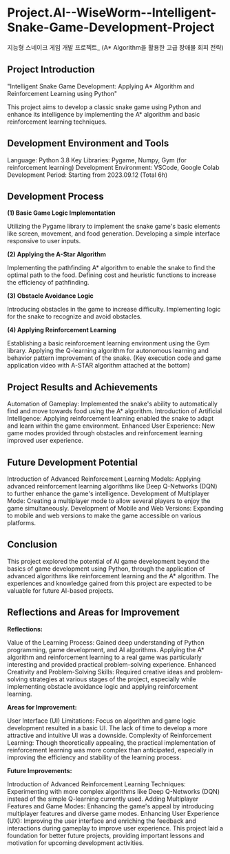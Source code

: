 # Project.AI--WiseWorm--Intelligent-Snake-Game-Development-Project
지능형 스네이크 게임 개발 프로젝트_ (A* Algorithm을 활용한 고급 장애물 회피 전략)



## Project Introduction

"Intelligent Snake Game Development: Applying A* Algorithm and Reinforcement Learning using Python"

This project aims to develop a classic snake game using Python and enhance its intelligence by implementing the A* algorithm and basic reinforcement learning techniques.


## Development Environment and Tools

Language: Python 3.8
Key Libraries: Pygame, Numpy, Gym (for reinforcement learning)
Development Environment: VSCode, Google Colab
Development Period: Starting from 2023.09.12 (Total 6h)


## Development Process

**(1) Basic Game Logic Implementation**

Utilizing the Pygame library to implement the snake game's basic elements like screen, movement, and food generation.
Developing a simple interface responsive to user inputs.


**(2) Applying the A-Star Algorithm**

Implementing the pathfinding A* algorithm to enable the snake to find the optimal path to the food.
Defining cost and heuristic functions to increase the efficiency of pathfinding.


**(3) Obstacle Avoidance Logic**

Introducing obstacles in the game to increase difficulty.
Implementing logic for the snake to recognize and avoid obstacles.


**(4) Applying Reinforcement Learning**

Establishing a basic reinforcement learning environment using the Gym library.
Applying the Q-learning algorithm for autonomous learning and behavior pattern improvement of the snake.
(Key execution code and game application video with A-STAR algorithm attached at the bottom)


## Project Results and Achievements

Automation of Gameplay: Implemented the snake's ability to automatically find and move towards food using the A* algorithm.
Introduction of Artificial Intelligence: Applying reinforcement learning enabled the snake to adapt and learn within the game environment.
Enhanced User Experience: New game modes provided through obstacles and reinforcement learning improved user experience.


## Future Development Potential

Introduction of Advanced Reinforcement Learning Models: Applying advanced reinforcement learning algorithms like Deep Q-Networks (DQN) to further enhance the game's intelligence.
Development of Multiplayer Mode: Creating a multiplayer mode to allow several players to enjoy the game simultaneously.
Development of Mobile and Web Versions: Expanding to mobile and web versions to make the game accessible on various platforms.


## Conclusion

This project explored the potential of AI game development beyond the basics of game development using Python, through the application of advanced algorithms like reinforcement learning and the A* algorithm. The experiences and knowledge gained from this project are expected to be valuable for future AI-based projects.

## Reflections and Areas for Improvement

**Reflections:**

Value of the Learning Process: Gained deep understanding of Python programming, game development, and AI algorithms. Applying the A* algorithm and reinforcement learning to a real game was particularly interesting and provided practical problem-solving experience.
Enhanced Creativity and Problem-Solving Skills: Required creative ideas and problem-solving strategies at various stages of the project, especially while implementing obstacle avoidance logic and applying reinforcement learning.

**Areas for Improvement:**

User Interface (UI) Limitations: Focus on algorithm and game logic development resulted in a basic UI. The lack of time to develop a more attractive and intuitive UI was a downside.
Complexity of Reinforcement Learning: Though theoretically appealing, the practical implementation of reinforcement learning was more complex than anticipated, especially in improving the efficiency and stability of the learning process.

**Future Improvements:**

Introduction of Advanced Reinforcement Learning Techniques: Experimenting with more complex algorithms like Deep Q-Networks (DQN) instead of the simple Q-learning currently used.
Adding Multiplayer Features and Game Modes: Enhancing the game's appeal by introducing multiplayer features and diverse game modes.
Enhancing User Experience (UX): Improving the user interface and enriching the feedback and interactions during gameplay to improve user experience.
This project laid a foundation for better future projects, providing important lessons and motivation for upcoming development activities.
